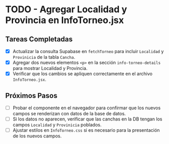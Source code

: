 # TODO - Agregar Localidad y Provincia en InfoTorneo.jsx

## Tareas Completadas
- [x] Actualizar la consulta Supabase en `fetchTorneo` para incluir `Localidad` y `Provinicia` de la tabla `Cancha`.
- [x] Agregar dos nuevos elementos `<p>` en la sección `info-torneo-details` para mostrar Localidad y Provincia.
- [x] Verificar que los cambios se apliquen correctamente en el archivo `InfoTorneo.jsx`.

## Próximos Pasos
- [ ] Probar el componente en el navegador para confirmar que los nuevos campos se renderizan con datos de la base de datos.
- [ ] Si los datos no aparecen, verificar que las canchas en la DB tengan los campos `Localidad` y `Provinicia` poblados.
- [ ] Ajustar estilos en `InfoTorneo.css` si es necesario para la presentación de los nuevos campos.

